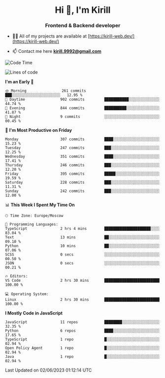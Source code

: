 <h1 align="center">Hi 👋, I'm Kirill</h1>
<h3 align="center">Frontend & Backend developer</h3>

- 👨‍💻 All of my projects are available at [https://kirill-web.dev/](https://kirill-web.dev/)

- 📫 Contact me here **kirill.9992@gmail.com**











<!--START_SECTION:waka-->
![Code Time](http://img.shields.io/badge/Code%20Time-1%2C333%20hrs%2028%20mins-blue)

![Lines of code](https://img.shields.io/badge/From%20Hello%20World%20I%27ve%20Written-2.7%20million%20lines%20of%20code-blue)

**I'm an Early 🐤** 

```text
🌞 Morning                261 commits         ███░░░░░░░░░░░░░░░░░░░░░░   12.95 % 
🌆 Daytime                902 commits         ███████████░░░░░░░░░░░░░░   44.74 % 
🌃 Evening                844 commits         ██████████░░░░░░░░░░░░░░░   41.87 % 
🌙 Night                  9 commits           ░░░░░░░░░░░░░░░░░░░░░░░░░   00.45 % 
```
📅 **I'm Most Productive on Friday** 

```text
Monday                   307 commits         ████░░░░░░░░░░░░░░░░░░░░░   15.23 % 
Tuesday                  247 commits         ███░░░░░░░░░░░░░░░░░░░░░░   12.25 % 
Wednesday                351 commits         ████░░░░░░░░░░░░░░░░░░░░░   17.41 % 
Thursday                 246 commits         ███░░░░░░░░░░░░░░░░░░░░░░   12.20 % 
Friday                   395 commits         █████░░░░░░░░░░░░░░░░░░░░   19.59 % 
Saturday                 228 commits         ███░░░░░░░░░░░░░░░░░░░░░░   11.31 % 
Sunday                   242 commits         ███░░░░░░░░░░░░░░░░░░░░░░   12.00 % 
```


📊 **This Week I Spent My Time On** 

```text
🕑︎ Time Zone: Europe/Moscow

💬 Programming Languages: 
TypeScript               2 hrs 4 mins        █████████████████████░░░░   83.04 % 
Text                     13 mins             ██░░░░░░░░░░░░░░░░░░░░░░░   09.10 % 
Python                   10 mins             ██░░░░░░░░░░░░░░░░░░░░░░░   07.06 % 
SCSS                     0 secs              ░░░░░░░░░░░░░░░░░░░░░░░░░   00.50 % 
JSON                     0 secs              ░░░░░░░░░░░░░░░░░░░░░░░░░   00.21 % 

🔥 Editors: 
VS Code                  2 hrs 30 mins       █████████████████████████   100.00 % 

💻 Operating System: 
Linux                    2 hrs 30 mins       █████████████████████████   100.00 % 
```

**I Mostly Code in JavaScript** 

```text
JavaScript               11 repos            ████████░░░░░░░░░░░░░░░░░   32.35 % 
Python                   6 repos             ████░░░░░░░░░░░░░░░░░░░░░   17.65 % 
TypeScript               1 repo              █░░░░░░░░░░░░░░░░░░░░░░░░   02.94 % 
Open Policy Agent        1 repo              █░░░░░░░░░░░░░░░░░░░░░░░░   02.94 % 
Java                     1 repo              █░░░░░░░░░░░░░░░░░░░░░░░░   02.94 % 
```




 Last Updated on 02/06/2023 01:12:14 UTC
<!--END_SECTION:waka-->
